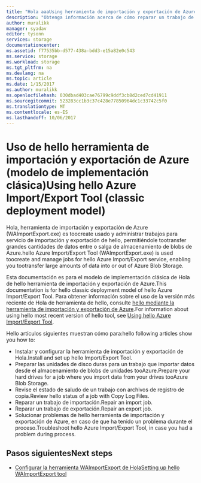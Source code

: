 ```yaml
---
title: "Hola aaaUsing herramienta de importación y exportación de Azure - v1 | Documentos de Microsoft"
description: "Obtenga información acerca de cómo reparar un trabajo de importación toouse Hola herramienta de importación/exportación tooprepare unidades de disco duro para un trabajo de importación, o reparar un trabajo de exportación."
author: muralikk
manager: syadav
editor: tysonn
services: storage
documentationcenter: 
ms.assetid: f77535bb-d577-438a-bdd3-e15a82e0c543
ms.service: storage
ms.workload: storage
ms.tgt_pltfrm: na
ms.devlang: na
ms.topic: article
ms.date: 1/15/2017
ms.author: muralikk
ms.openlocfilehash: 030dbad403cae76799c9ddf3cb8d2ced7cd41911
ms.sourcegitcommit: 523283cc1b3c37c428e77850964dc1c33742c5f0
ms.translationtype: MT
ms.contentlocale: es-ES
ms.lasthandoff: 10/06/2017
---
```

# <a name="using-hello-azure-importexport-tool-classic-deployment-model"></a><span data-ttu-id="65519-103">Uso de hello herramienta de importación y exportación de Azure (modelo de implementación clásica)</span><span class="sxs-lookup"><span data-stu-id="65519-103">Using hello Azure Import/Export Tool (classic deployment model)</span></span>

<span data-ttu-id="65519-104">Hola, herramienta de importación y exportación de Azure (WAImportExport.exe) es toocreate usado y administrar trabajos para servicio de importación y exportación de hello, permitiéndole tootransfer grandes cantidades de datos entre o salga de almacenamiento de blobs de Azure.</span><span class="sxs-lookup"><span data-stu-id="65519-104">hello Azure Import/Export Tool (WAImportExport.exe) is used toocreate and manage jobs for hello Azure Import/Export service, enabling you tootransfer large amounts of data into or out of Azure Blob Storage.</span></span>

<span data-ttu-id="65519-105">Esta documentación es para el modelo de implementación clásica de Hola de hello herramienta de importación y exportación de Azure.</span><span class="sxs-lookup"><span data-stu-id="65519-105">This documentation is for hello classic deployment model of hello Azure Import/Export Tool.</span></span> <span data-ttu-id="65519-106">Para obtener información sobre el uso de la versión más reciente de Hola de herramienta de hello, consulte [hello mediante la herramienta de importación y exportación de Azure](../storage-import-export-tool-how-to.md).</span><span class="sxs-lookup"><span data-stu-id="65519-106">For information about using hello most recent version of hello tool, see [Using hello Azure Import/Export Tool](../storage-import-export-tool-how-to.md).</span></span>

<span data-ttu-id="65519-107">Hello artículos siguientes muestran cómo para:</span><span class="sxs-lookup"><span data-stu-id="65519-107">hello following articles show you how to:</span></span>

- <span data-ttu-id="65519-108">Instalar y configurar la herramienta de importación y exportación de Hola.</span><span class="sxs-lookup"><span data-stu-id="65519-108">Install and set up hello Import/Export Tool.</span></span>
- <span data-ttu-id="65519-109">Preparar las unidades de disco duras para un trabajo que importar datos desde el almacenamiento de blobs de unidades tooAzure.</span><span class="sxs-lookup"><span data-stu-id="65519-109">Prepare your hard drives for a job where you import data from your drives tooAzure Blob Storage.</span></span>
- <span data-ttu-id="65519-110">Revise el estado de saludo de un trabajo con archivos de registro de copia.</span><span class="sxs-lookup"><span data-stu-id="65519-110">Review hello status of a job with Copy Log Files.</span></span> 
- <span data-ttu-id="65519-111">Reparar un trabajo de importación.</span><span class="sxs-lookup"><span data-stu-id="65519-111">Repair an import job.</span></span> 
- <span data-ttu-id="65519-112">Reparar un trabajo de exportación.</span><span class="sxs-lookup"><span data-stu-id="65519-112">Repair an export job.</span></span> 
- <span data-ttu-id="65519-113">Solucionar problemas de hello herramienta de importación y exportación de Azure, en caso de que ha tenido un problema durante el proceso.</span><span class="sxs-lookup"><span data-stu-id="65519-113">Troubleshoot hello Azure Import/Export Tool, in case you had a problem during process.</span></span> 

## <a name="next-steps"></a><span data-ttu-id="65519-114">Pasos siguientes</span><span class="sxs-lookup"><span data-stu-id="65519-114">Next steps</span></span>

* [<span data-ttu-id="65519-115">Configurar la herramienta WAImportExport de Hola</span><span class="sxs-lookup"><span data-stu-id="65519-115">Setting up hello WAImportExport tool</span></span>](../storage-import-export-tool-how-to.md)
